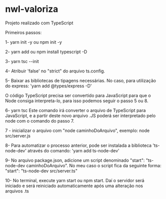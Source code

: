 # nwl-valoriza

Projeto realizado com TypeScript

Primeiros passos:

1- yarn init -y ou npm init -y

2- yarn add ou npm install typescript -D

3- yarn tsc --init

4- Atribuir 'false' no "strict" do arquivo ts.config.

5- Baixar as bibliotecas de tipagens necessárias. No caso, para utilização do express: 'yarn add @types/express -D'

O código TypeScript precisa ser convertido para JavaScript para que o Node consiga interpreta-lo, para isso podemos seguir o passo 5 ou 8.

6- yarn tsc
Este comando irá converter o arquivo de TypeScript para JavaScript, e a partir deste novo arquivo .JS poderá ser interpretado pelo node com o comando do passo 7.

7 - inicializar o arquivo com "node caminhoDoArquivo", exemplo:
node src/server.js

8- Para automatizar o processo anterior, pode ser instalada a biblioteca 'ts-node-dev' através do comando: 'yarn add ts-node-dev'

9- No arquivo package.json, adicione um script denominado "start": "ts-node-dev caminhoDoArquivo". No meu caso o script fica da seguinte forma: "start": "ts-node-dev src/server.ts"

10- No terminal, execute yarn start ou npm start. Daí o servidor será iniciado e será reiniciado automaticamente após uma alteração nos arquivos .ts
